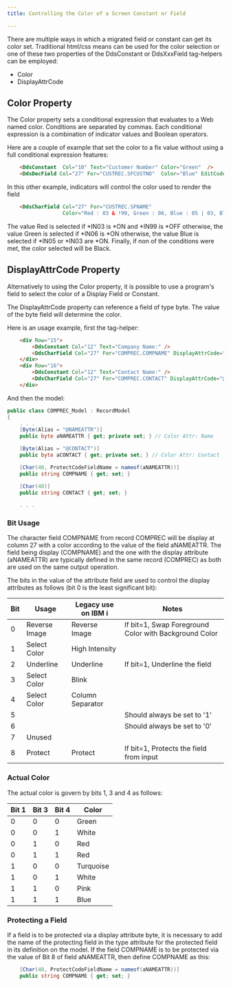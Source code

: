 ```yaml
---
title: Controlling the Color of a Screen Constant or Field

---
```


There are multiple ways in which a migrated field or constant can get its color set.  Traditional html/css means can be used for the color selection or one of these two properties of the DdsConstant or DdsXxxField tag-helpers can be employed:
 - Color
 - DisplayAttrCode

## Color Property
The Color property sets a conditional expression that evaluates to a Web named color. Conditions are separated by commas. Each conditional expression is a combination of indicator values and Boolean operators.

Here are a couple of example that set the color to a fix value without using a full conditional expression features:
```html
    <DdsConstant  Col="10" Text="Customer Number" Color="Green"  />
    <DdsDecField Col="27" For="CUSTREC.SFCUSTNO"  Color="Blue" EditCode="Z" />
```

In this other example, indicators will control the color used to render the field
```html
    <DdsCharField Col="27" For="CUSTREC.SFNAME" 
                  Color="Red : 03 & !99, Green : 06, Blue : 05 | 03, Black:*TRUE"/>
```

The value Red is selected if *IN03 is *ON and *IN99 is *OFF otherwise, the value Green is selected if *IN06 is *ON otherwise, the value Blue is selected if *IN05 or *IN03 are *ON. Finally, if non of the conditions were met, the color selected will be Black.

## DisplayAttrCode Property
Alternatively to using the Color property, it is possible to use a program's field to select the color of a Display Field or Constant. 

The DisplayAttrCode property can reference a field of type byte. The value of the byte field will determine the color.

Here is an usage example, first the tag-helper:
```html
    <div Row="15">
        <DdsConstant Col="12" Text="Company Name:" />
        <DdsCharField Col="27" For="COMPREC.COMPNAME" DisplayAttrCode="@Model.COMPREC.aNAMEATTR"/>
    </div>
    <div Row="16">
        <DdsConstant Col="12" Text="Contact Name:" />
        <DdsCharField Col="27" For="COMPREC.CONTACT" DisplayAttrCode="@Model.CUSTREC.aCONTACT"/>
    </div>

```
And then the model:
```cs
public class COMPREC_Model : RecordModel
{
    . . . 
    [Byte(Alias = "@NAMEATTR")]
    public byte aNAMEATTR { get; private set; } // Color Attr: Name

    [Byte(Alias = "@CONTACT")]
    public byte aCONTACT { get; private set; } // Color Attr: Contact

    [Char(40, ProtectCodeFieldName = nameof(aNAMEATTR))]
    public string COMPNAME { get; set; }

    [Char(40)]
    public string CONTACT { get; set; }
   
    . . .
```
### Bit Usage

The character field COMPNAME from record COMPREC will be display at column 27 with a color according to the value of the field aNAMEATTR. The field being display (COMPNAME) and the one with the display attribute (aNAMEATTR) are typically defined in the same record (COMPREC) as both are used on the same output operation.

The bits in the value of the attribute field are used to control the display attributes as follows (bit 0 is the least significant bit):

| Bit     | Usage          | Legacy use on IBM i | Notes
| ------- | -------------- | ------------------- | -----
| 0       | Reverse Image  | Reverse Image       | If bit=1, Swap Foreground Color with Background Color
| 1       | Select Color   | High Intensity      | 
| 2       | Underline      | Underline           | If bit=1, Underline the field
| 3       | Select Color   | Blink               | 
| 4       | Select Color   | Column Separator    | 
| 5       |                |                     | Should always be set to '1'
| 6       |                |                     | Should always be set to '0'
| 7       | Unused         |                     | 
| 8       | Protect        | Protect             | If bit=1, Protects the field from input

### Actual Color

The actual color is govern by bits 1, 3 and 4 as follows:

| Bit 1 | Bit 3 | Bit 4 | Color
| ------| ----- | ----- | -----
| 0     |     0 |     0 | Green
| 0     |     0 |     1 | White
| 0     |     1 |     0 | Red
| 0     |     1 |     1 | Red
| 1     |     0 |     0 | Turquoise
| 1     |     0 |     1 | White
| 1     |     1 |     0 | Pink
| 1     |     1 |     1 | Blue

### Protecting a Field

If a field is to be protected via a display attribute byte, it is necessary to add the name of the protecting field in the type attribute for the protected field in its definition on the model.  If the field COMPNAME is to be protected via the value of Bit 8 of field aNAMEATTR, then define COMPNAME as this: 

```cs
    [Char(40, ProtectCodeFieldName = nameof(aNAMEATTR))]
    public string COMPNAME { get; set; }
```




